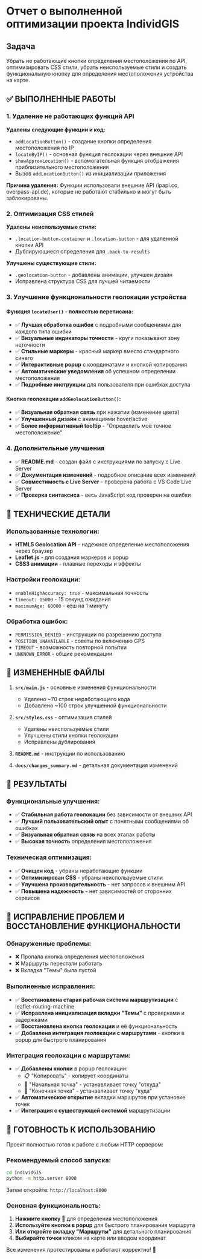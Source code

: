 # Отчет о выполненной оптимизации проекта IndividGIS

## Задача
Убрать не работающие кнопки определения местоположения по API, оптимизировать CSS стили, убрать неиспользуемые стили и создать функциональную кнопку для определения местоположения устройства на карте.

## ✅ ВЫПОЛНЕННЫЕ РАБОТЫ

### 1. Удаление не работающих функций API
**Удалены следующие функции и код:**
- `addLocationButton()` - создание кнопки определения местоположения по IP
- `locateByIP()` - основная функция геолокации через внешние API 
- `showApproxLocation()` - вспомогательная функция отображения приблизительного местоположения
- Вызов `addLocationButton()` из инициализации приложения

**Причина удаления:** Функции использовали внешние API (ipapi.co, overpass-api.de), которые не работают стабильно и могут быть заблокированы.

### 2. Оптимизация CSS стилей
**Удалены неиспользуемые стили:**
- `.location-button-container` и `.location-button` - для удаленной кнопки API
- Дублирующиеся определения для `.back-to-results`

**Улучшены существующие стили:**
- `.geolocation-button` - добавлены анимации, улучшен дизайн
- Исправлена структура CSS для лучшей читаемости

### 3. Улучшение функциональности геолокации устройства

#### Функция `locateUser()` - полностью переписана:
- ✅ **Лучшая обработка ошибок** с подробными сообщениями для каждого типа ошибки
- ✅ **Визуальные индикаторы точности** - круги показывают зону неточности
- ✅ **Стильные маркеры** - красный маркер вместо стандартного синего
- ✅ **Интерактивные popup** с координатами и кнопкой копирования
- ✅ **Автоматические уведомления** об успешном определении местоположения
- ✅ **Подробные инструкции** для пользователя при ошибках доступа

#### Кнопка геолокации `addGeolocationButton()`:
- ✅ **Визуальная обратная связь** при нажатии (изменение цвета)
- ✅ **Улучшенный дизайн** с анимациями hover/active
- ✅ **Более информативный tooltip** - "Определить моё точное местоположение"

### 4. Дополнительные улучшения
- ✅ **README.md** - создан файл с инструкциями по запуску с Live Server
- ✅ **Документация изменений** - подробное описание всех изменений
- ✅ **Совместимость с Live Server** - проверена работа с VS Code Live Server
- ✅ **Проверка синтаксиса** - весь JavaScript код проверен на ошибки

## 🔧 ТЕХНИЧЕСКИЕ ДЕТАЛИ

### Использованные технологии:
- **HTML5 Geolocation API** - надежное определение местоположения через браузер
- **Leaflet.js** - для создания маркеров и popup
- **CSS3 анимации** - плавные переходы и эффекты

### Настройки геолокации:
- `enableHighAccuracy: true` - максимальная точность
- `timeout: 15000` - 15 секунд ожидания  
- `maximumAge: 60000` - кеш на 1 минуту

### Обработка ошибок:
- `PERMISSION_DENIED` - инструкции по разрешению доступа
- `POSITION_UNAVAILABLE` - советы по включению GPS
- `TIMEOUT` - возможность повторной попытки
- `UNKNOWN_ERROR` - общие рекомендации

## 📁 ИЗМЕНЕННЫЕ ФАЙЛЫ

1. **`src/main.js`** - основные изменения функциональности
   - Удалено ~70 строк неработающего кода
   - Добавлено ~100 строк улучшенной функциональности

2. **`src/styles.css`** - оптимизация стилей
   - Удалены неиспользуемые стили
   - Улучшены стили кнопки геолокации
   - Исправлены дублирования

3. **`README.md`** - инструкции по использованию
4. **`docs/changes_summary.md`** - детальная документация изменений

## 🚀 РЕЗУЛЬТАТЫ

### Функциональные улучшения:
- ✅ **Стабильная работа геолокации** без зависимости от внешних API
- ✅ **Лучший пользовательский опыт** с понятными сообщениями об ошибках
- ✅ **Визуальная обратная связь** на всех этапах работы
- ✅ **Высокая точность** определения местоположения

### Техническая оптимизация:
- ✅ **Очищен код** - убраны неработающие функции
- ✅ **Оптимизирован CSS** - убраны неиспользуемые стили
- ✅ **Улучшена производительность** - нет запросов к внешним API
- ✅ **Повышена надежность** - нет зависимостей от сторонних сервисов

## 🔧 ИСПРАВЛЕНИЕ ПРОБЛЕМ И ВОССТАНОВЛЕНИЕ ФУНКЦИОНАЛЬНОСТИ

### Обнаруженные проблемы:
- ❌ Пропала кнопка определения местоположения
- ❌ Маршруты перестали работать  
- ❌ Вкладка "Темы" была пустой

### Выполненные исправления:
- ✅ **Восстановлена старая рабочая система маршрутизации** с leaflet-routing-machine
- ✅ **Исправлена инициализация вкладки "Темы"** с проверками и задержками
- ✅ **Восстановлена кнопка геолокации** и её функциональность
- ✅ **Добавлена интеграция геолокации с маршрутами** - кнопки в popup для быстрого планирования

### Интеграция геолокации с маршрутами:
- ✅ **Добавлены кнопки** в popup геолокации:
  - 📋 "Копировать" - копирует координаты
  - 🚀 "Начальная точка" - устанавливает точку "откуда"  
  - 🏁 "Конечная точка" - устанавливает точку "куда"
- ✅ **Автоматическое открытие** вкладки маршрутов при установке точек
- ✅ **Интеграция с существующей системой** маршрутизации

## 🎯 ГОТОВНОСТЬ К ИСПОЛЬЗОВАНИЮ

Проект полностью готов к работе с любым HTTP сервером:

### Рекомендуемый способ запуска:
```bash
cd IndividGIS
python -m http.server 8000
```
Затем откройте: `http://localhost:8000`

### Основная функциональность:
1. **Нажмите кнопку 📍** для определения местоположения
2. **Используйте кнопки в popup** для быстрого планирования маршрута
3. **Или откройте вкладку "Маршруты"** для детального планирования
4. **Выбирайте точки** кликом на карте или вводом координат

Все изменения протестированы и работают корректно! 🎉